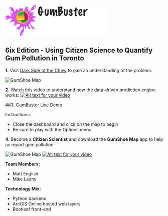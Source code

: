![GumShoe Map](https://github.com/EsriCanada/TechTrek_Idol_2016/blob/master/GeeBees/app/assets/img/Gumbuster3.png)
## 6ix Edition - Using Citizen Science to Quantify Gum Pollution in Toronto

**1.** Visit [Dark Side of the Chew](http://www.darksideofthechew.com/) to gain an understanding of the problem.

![GumShoe Map](http://www.darksideofthechew.com/wp-content/uploads/2014/10/GumShoe-App-Pic_01-300x168.jpg)


**2.** Watch this video to understand how the data-driven prediction engine works:
[![Alt text for your video](http://i3.ytimg.com/vi/8dVYK2yGOzI/hqdefault.jpg)](https://youtu.be/8dVYK2yGOzI)

##3. [GumBuster Live Demo](https://mgleahy.github.io/TechTrek_Idol_2016/GeeBees/app/)
<!--**3. [GumBuster Live Demo](https://mgleahy.github.io/TechTrek_Idol_2016/GeeBees/app/)** Click on the map to begin.-->
Instructions:
* Close the dashboard and click on the map to begin
* Be sure to play with the Options menu

**4.** Become a **Citizen Scientist** and download the **GumShoe Map** app to help us report gum pollution:

![GumShoe Map](https://mgleahy.github.io/TechTrek_Idol_2016/GeeBees/app/assets/img/srclayericon.png)  [![Alt text for your video](https://linkmaker.itunes.apple.com/assets/shared/badges/en-us/appstore-lrg-25178aeef6eb6b83b96f5f2d004eda3bffbb37122de64afbaef7107b384a4132.svg)](https://itunes.apple.com/us/app/gumshoe-map/id931582747?mt=8)

**Team Members:**
* Matt English
* Mike Leahy

**Technology Mix:**
* Python backend
* ArcGIS Online hosted web layers
* Bootleaf front-end
